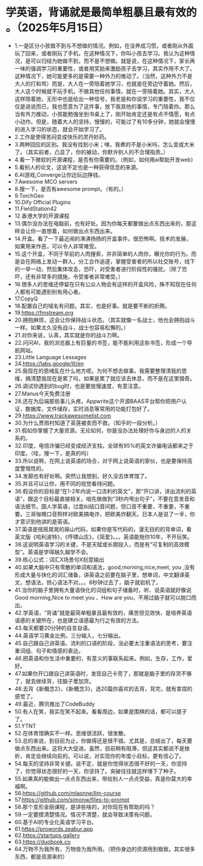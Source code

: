 # 学英语，背诵就是最简单粗暴且最有效的 。（2025年5月15日） 

- 1.一是区分小孩做不到与不想做的情况。例如，在没养成习惯，或者刚从外面玩了回来，或者刚玩了手机。在这种情况下，你叫小孩去学习。我认为这种情况，是可以归结为她做不到，而不是不想做。就是说，在这种情况下，家长再一味的强调学习的重要性，或者用奖励来激励孩子去学习，其实作用不大了。这种情况下，她可能更多的是需要一种外力的推动了。（当然，这种外力不是大人的打和骂）而是，大人在一旁陪着她学习，也就是在旁边守着她。然后，大人这个时候就不玩手机，不做其他任何事情，就在一旁陪着她。其实，大人这样陪着她，无形中也是给出一种信号，我老是和你说学习的重要性，我不仅仅是说说而已，我也愿意为了这件事，放下我其他的事情，专门陪着你。那么当有外力推动，小孩能勉强坐到书桌上了，刚开始肯定还是有点不情愿，有点小动作。但是，随着大人的坚持，慢慢的，可能过了有10多分钟，她就会慢慢的进入学习的状态，就会开始学习了。
- 2.工作是使得苦闷变成快乐的灵丹妙药。
- 3.两种回应的区别。我没有找到小米；咦，我煮的不是小米吗，怎么变成大米了。（其实前者，凸显了，你的被动，你默许别人的不合理指责。）
- 4.看一下微软的开源课程，是否有你需要的。（例如，如何用ai帮助开发web）
- 5.看别人的论文，这说不定也是一种获得信息的来源。
- 6.AI游戏,Converge让你边玩边挣钱。
- 7.Awesome MCO servers
- 8.搜一下，是否有awesome prompt。（有的。）
- 9.TorchGeo
- 10.Dify Official Plugins
- 11.FieldStation42
- 12.香港大学的开源课程
- 13.偶尔没办法在电脑前，也有好处。因为你每天都要做出点东西出来的，那这样会让你一直想着，如何做出点东西出来。
- 14.开盒。看了一下最近闹的沸沸扬扬的开盒事件。很恐怖啊。技术的发展，如果用来作恶，可以令人非常难受。
- 15.这个开盒，不同于早前的人肉搜索，并非简单的人肉你，曝光你的行为。而是会在网络上发动一群人，分工合作追逐，掌握受害者的所以社交账号，线下的一举一动，然后集体攻击，恐吓，对受害者进行阶段性的骚扰。（除了恐吓，还有非常多的措施，令受害者非常难受。）
- 16.很多人的思维还停留在只有公众人物会有这样的开盒风险，殊不知现在任何人都有可能遇到别有用心者。
- 17.CopyQ
- 18.配置自己的域名有问题。其实，也是好事。就是要不断的折腾。
- 19.https://fmstream.org
- 20.拥抱麻烦，这会让你保持战斗状态。（其实就像一名战士，他也会拥抱战斗一样。如果太久没有战斗，战士也容易松懈的。）
- 21.对你来说，认真，其实就是你的战斗力啊。
- 22.问问AI，我的浏览器上有巨量的书签，能不能利用这些书签，形成一个导航网站。
- 23.Little Language Lessages
- 24.https://labs.google/lll/en
- 25.我现在的思绪乱在什么地方呢。为何不想去做事。我需要整理清我的思维，搞清楚我现在是累了吗，如果是累了就应该去休息，而不是在这里猎奇。
- 26.调试你遇到的bug时，也是要放慢速度，有意注意。
- 27.Manus今天免费注册
- 28.还在为后端那些事儿头疼。Appwrite这个开源BAAS平台帮你把用户认证，数据库，文件储存，实时消息等常用的功能打包好了。
- 29.https://www.trackawesomelist.com
- 30.为什么贾雨村知道了英莲被卖而不救。（知乎的一段分析。）
- 31.假如你掌握了大量资源。无论如何，你是没办法处理好你与身边的人的关系的。
- 32.印度，电信诈骗已经变成经济支柱。全球有95%的英文诈骗电话都来之于印度。（哇，搜一下，是真的吗）
- 33.所以说啊，在网上说英语的场合，对于网上说英语的家伙，也是要保持高度警惕性的。
- 34.发颠也有好处啊。突然让我想到，好久没去体育馆了。
- 35.并且可以让你，用不同的视觉看待问题。
- 36.假设你的目标是“在1-2年内说一口流利的英文”，那“开口讲，讲出流利的英语”，跟这个目标最直接相关。咱先做做到“3秒内甩出句子”，不要在意发音和语法细节。国人学英语，过度纠结口音问题，但口音不重要，不重要，不重要。三哥咖喱口音照样对欧美搞电诈，把欧美炸翻天。日本人是说了一半，你才意识到他讲的是英语。
- 37.英语是摇摇晃晃的屎山代码，如果你是写代码的，漫无目的的背单词，看英文版《哈利波特》，《呼啸山庄》，《简爱》。。。英语能拖你10年，不开玩笑。
- 38.这说明英语学习的关键，不是天赋或长期投入，而是有“可复制的高效模型”。英语是学得越久越学不会。
- 39.核心公式：词汇X场景句X刻意输出
- 40.如果大脑中只有零散的单词和语法，good,morning,nice,meet, you ,没有形成大量与快化的词汇储备，讲英语之前要在脑子里，想单词，中文翻译英文，想语法，担心语法不对。。。8秒钟过去了，脑子就宕机了。
- 41.当你的脑子里拥有大量语快化的词组和句子储备时，听、说英语就好像说Good morning,Nice to meet you 、How are you，不用过脑子就可以脱口而出。
- 42.学英语，“背诵”就是最简单粗暴且最有效的，痛苦但见效快，是培养英语语感的关键所在，也是建立语感最为行之有效的方法。
- 43.每天都要20分钟的自言自语。
- 44.英语学习黄金比例，三分输入，七分输出。
- 45.自己跟自己讲英语。流利的口语的阶段，没必要太注重语法的思考，要注重词组、句子和情感的表达。
- 46.把英语和你生活中重要的，有意义的事联系起来。例如，生存，工作，爱好。
- 47.如果你开口跟自己讲英语时，发现自己卡壳了，那就是脑子里的存货不够了，就去继续背，往脑子里加货。
- 48.去背《新概念2》，《新概念3》，选20篇你喜欢的去背，背完，就有拿捏的感觉了。
- 49.最近，腾讯推出了CodeBuddy
- 50.有人在笑，我实在笑不起来。看看周边，如果是围棋的话，都可以提子了。
- 51.YTNT
- 52.在体育馆确实不一样。思维很活跃，很发散。
- 53.总的来说，到目前为止，你做得还是很不错。尤其是，总结出了，每天要做点东西出来。这将大大促进。虽然，目前稍有阻滞，但这其实都说不是挫折，肯定会继续向前的。可以说，对实现你的年度小目标，更有信心了。
- 54.每天的坚持非常关键。说不定，就是你觉得状态很不好的一天，你坚持了，你觉得状态很好的一天，你坚持了。突破往往就这样埋下了种子。
- 55.如果真的能做出一点点东西出来，带给别人一点点受益，真是你莫大的幸福啊。
- 56.https://github.com/mlaonne/llm-course
- 57.https://github.com/simonw/files-to-prompt
- 58.那个变形金刚课程，是讲些啥的，对你现在有帮助的吗？
- 59.一定要摸清楚情况。情况不清楚，就会导致决策有问题。
- 60.基于AI的专业化英语学习平台。
- 61.https://prowords.zeabur.app
- 62.https://startups.gallery
- 63.https://duobook.co
- 64.万物不为我所有，万物皆为我所用。（把你身边的资源用到极致。其实很多东西，都是资源来的）



